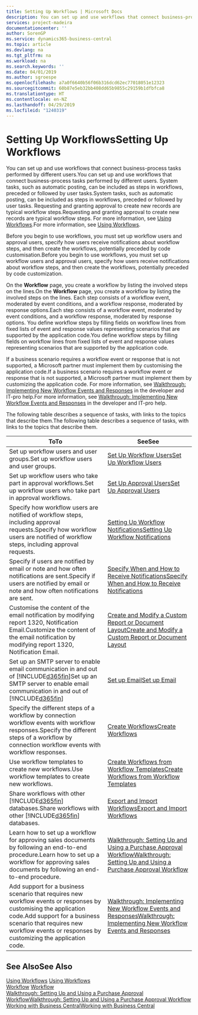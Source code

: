 ```yaml
---
title: Setting Up Workflows | Microsoft Docs
description: You can set up and use workflows that connect business-process tasks performed by different users. System tasks, such as automatic posting, can be included as steps in workflows, preceded or followed by user tasks. Requesting and granting approval to create new records are typical workflow steps.
services: project-madeira
documentationcenter: ''
author: SorenGP
ms.service: dynamics365-business-central
ms.topic: article
ms.devlang: na
ms.tgt_pltfrm: na
ms.workload: na
ms.search.keywords: ''
ms.date: 04/01/2019
ms.author: sgroespe
ms.openlocfilehash: a7a0f6640b56f06b316dcd62ec77018051e12323
ms.sourcegitcommit: 60b87e5eb32bb408dd65b9855c29159b1dfbfca8
ms.translationtype: HT
ms.contentlocale: en-NZ
ms.lasthandoff: 04/29/2019
ms.locfileid: "1240319"
---
```

# <a name="setting-up-workflows"></a><span data-ttu-id="5615a-105">Setting Up Workflows</span><span class="sxs-lookup"><span data-stu-id="5615a-105">Setting Up Workflows</span></span>
<span data-ttu-id="5615a-106">You can set up and use workflows that connect business-process tasks performed by different users.</span><span class="sxs-lookup"><span data-stu-id="5615a-106">You can set up and use workflows that connect business-process tasks performed by different users.</span></span> <span data-ttu-id="5615a-107">System tasks, such as automatic posting, can be included as steps in workflows, preceded or followed by user tasks.</span><span class="sxs-lookup"><span data-stu-id="5615a-107">System tasks, such as automatic posting, can be included as steps in workflows, preceded or followed by user tasks.</span></span> <span data-ttu-id="5615a-108">Requesting and granting approval to create new records are typical workflow steps.</span><span class="sxs-lookup"><span data-stu-id="5615a-108">Requesting and granting approval to create new records are typical workflow steps.</span></span> <span data-ttu-id="5615a-109">For more information, see [Using Workflows](across-use-workflows.md).</span><span class="sxs-lookup"><span data-stu-id="5615a-109">For more information, see [Using Workflows](across-use-workflows.md).</span></span>  

 <span data-ttu-id="5615a-110">Before you begin to use workflows, you must set up workflow users and approval users, specify how users receive notifications about workflow steps, and then create the workflows, potentially preceded by code customisation.</span><span class="sxs-lookup"><span data-stu-id="5615a-110">Before you begin to use workflows, you must set up workflow users and approval users, specify how users receive notifications about workflow steps, and then create the workflows, potentially preceded by code customization.</span></span>  

 <span data-ttu-id="5615a-111">On the **Workflow** page, you create a workflow by listing the involved steps on the lines.</span><span class="sxs-lookup"><span data-stu-id="5615a-111">On the **Workflow** page, you create a workflow by listing the involved steps on the lines.</span></span> <span data-ttu-id="5615a-112">Each step consists of a workflow event, moderated by event conditions, and a workflow response, moderated by response options.</span><span class="sxs-lookup"><span data-stu-id="5615a-112">Each step consists of a workflow event, moderated by event conditions, and a workflow response, moderated by response options.</span></span> <span data-ttu-id="5615a-113">You define workflow steps by filling fields on workflow lines from fixed lists of event and response values representing scenarios that are supported by the application code.</span><span class="sxs-lookup"><span data-stu-id="5615a-113">You define workflow steps by filling fields on workflow lines from fixed lists of event and response values representing scenarios that are supported by the application code.</span></span>  

 <span data-ttu-id="5615a-114">If a business scenario requires a workflow event or response that is not supported, a Microsoft partner must implement them by customising the application code.</span><span class="sxs-lookup"><span data-stu-id="5615a-114">If a business scenario requires a workflow event or response that is not supported, a Microsoft partner must implement them by customizing the application code.</span></span> <span data-ttu-id="5615a-115">For more information, see [Walkthrough: Implementing New Workflow Events and Responses](/dynamics-nav/Walkthrough--Implementing-New-Workflow-Events-and-Responses) in the developer and IT-pro help.</span><span class="sxs-lookup"><span data-stu-id="5615a-115">For more information, see [Walkthrough: Implementing New Workflow Events and Responses](/dynamics-nav/Walkthrough--Implementing-New-Workflow-Events-and-Responses) in the developer and IT-pro help.</span></span>

 <span data-ttu-id="5615a-116">The following table describes a sequence of tasks, with links to the topics that describe them.</span><span class="sxs-lookup"><span data-stu-id="5615a-116">The following table describes a sequence of tasks, with links to the topics that describe them.</span></span>  

|<span data-ttu-id="5615a-117">**To**</span><span class="sxs-lookup"><span data-stu-id="5615a-117">**To**</span></span>|<span data-ttu-id="5615a-118">**See**</span><span class="sxs-lookup"><span data-stu-id="5615a-118">**See**</span></span>|  
|------------|-------------|  
|<span data-ttu-id="5615a-119">Set up workflow users and user groups.</span><span class="sxs-lookup"><span data-stu-id="5615a-119">Set up workflow users and user groups.</span></span>|[<span data-ttu-id="5615a-120">Set Up Workflow Users</span><span class="sxs-lookup"><span data-stu-id="5615a-120">Set Up Workflow Users</span></span>](across-how-to-set-up-workflow-users.md)|  
|<span data-ttu-id="5615a-121">Set up workflow users who take part in approval workflows.</span><span class="sxs-lookup"><span data-stu-id="5615a-121">Set up workflow users who take part in approval workflows.</span></span>|[<span data-ttu-id="5615a-122">Set Up Approval Users</span><span class="sxs-lookup"><span data-stu-id="5615a-122">Set Up Approval Users</span></span>](across-how-to-set-up-approval-users.md)|  
|<span data-ttu-id="5615a-123">Specify how workflow users are notified of workflow steps, including approval requests.</span><span class="sxs-lookup"><span data-stu-id="5615a-123">Specify how workflow users are notified of workflow steps, including approval requests.</span></span>|[<span data-ttu-id="5615a-124">Setting Up Workflow Notifications</span><span class="sxs-lookup"><span data-stu-id="5615a-124">Setting Up Workflow Notifications</span></span>](across-setting-up-workflow-notifications.md)|  
|<span data-ttu-id="5615a-125">Specify if users are notified by email or note and how often notifications are sent.</span><span class="sxs-lookup"><span data-stu-id="5615a-125">Specify if users are notified by email or note and how often notifications are sent.</span></span>|[<span data-ttu-id="5615a-126">Specify When and How to Receive Notifications</span><span class="sxs-lookup"><span data-stu-id="5615a-126">Specify When and How to Receive Notifications</span></span>](across-how-to-specify-when-and-how-to-receive-notifications.md)|  
|<span data-ttu-id="5615a-127">Customise the content of the email notification by modifying report 1320, Notification Email.</span><span class="sxs-lookup"><span data-stu-id="5615a-127">Customize the content of the email notification by modifying report 1320, Notification Email.</span></span>|[<span data-ttu-id="5615a-128">Create and Modify a Custom Report or Document Layout</span><span class="sxs-lookup"><span data-stu-id="5615a-128">Create and Modify a Custom Report or Document Layout</span></span>](ui-how-create-custom-report-layout.md)|  
|<span data-ttu-id="5615a-129">Set up an SMTP server to enable email communication in and out of [!INCLUDE[d365fin](includes/d365fin_md.md)]</span><span class="sxs-lookup"><span data-stu-id="5615a-129">Set up an SMTP server to enable email communication in and out of [!INCLUDE[d365fin](includes/d365fin_md.md)]</span></span>|[<span data-ttu-id="5615a-130">Set up Email</span><span class="sxs-lookup"><span data-stu-id="5615a-130">Set up Email</span></span>](admin-how-setup-email.md)|
|<span data-ttu-id="5615a-131">Specify the different steps of a workflow by connection workflow events with workflow responses.</span><span class="sxs-lookup"><span data-stu-id="5615a-131">Specify the different steps of a workflow by connection workflow events with workflow responses.</span></span>|[<span data-ttu-id="5615a-132">Create Workflows</span><span class="sxs-lookup"><span data-stu-id="5615a-132">Create Workflows</span></span>](across-how-to-create-workflows.md)|  
|<span data-ttu-id="5615a-133">Use workflow templates to create new workflows.</span><span class="sxs-lookup"><span data-stu-id="5615a-133">Use workflow templates to create new workflows.</span></span>|[<span data-ttu-id="5615a-134">Create Workflows from Workflow Templates</span><span class="sxs-lookup"><span data-stu-id="5615a-134">Create Workflows from Workflow Templates</span></span>](across-how-to-create-workflows-from-workflow-templates.md)|  
|<span data-ttu-id="5615a-135">Share workflows with other [!INCLUDE[d365fin](includes/d365fin_md.md)] databases.</span><span class="sxs-lookup"><span data-stu-id="5615a-135">Share workflows with other [!INCLUDE[d365fin](includes/d365fin_md.md)] databases.</span></span>|[<span data-ttu-id="5615a-136">Export and Import Workflows</span><span class="sxs-lookup"><span data-stu-id="5615a-136">Export and Import Workflows</span></span>](across-how-to-export-and-import-workflows.md)|  
|<span data-ttu-id="5615a-137">Learn how to set up a workflow for approving sales documents by following an end-to-end procedure.</span><span class="sxs-lookup"><span data-stu-id="5615a-137">Learn how to set up a workflow for approving sales documents by following an end-to-end procedure.</span></span>|[<span data-ttu-id="5615a-138">Walkthrough: Setting Up and Using a Purchase Approval Workflow</span><span class="sxs-lookup"><span data-stu-id="5615a-138">Walkthrough: Setting Up and Using a Purchase Approval Workflow</span></span>](walkthrough-setting-up-and-using-a-purchase-approval-workflow.md)|  
|<span data-ttu-id="5615a-139">Add support for a business scenario that requires new workflow events or responses by customising the application code.</span><span class="sxs-lookup"><span data-stu-id="5615a-139">Add support for a business scenario that requires new workflow events or responses by customizing the application code.</span></span>|[<span data-ttu-id="5615a-140">Walkthrough: Implementing New Workflow Events and Responses</span><span class="sxs-lookup"><span data-stu-id="5615a-140">Walkthrough: Implementing New Workflow Events and Responses</span></span>](/dynamics-nav/Walkthrough--Implementing-New-Workflow-Events-and-Responses)|  

## <a name="see-also"></a><span data-ttu-id="5615a-141">See Also</span><span class="sxs-lookup"><span data-stu-id="5615a-141">See Also</span></span>  
 <span data-ttu-id="5615a-142">[Using Workflows](across-use-workflows.md) </span><span class="sxs-lookup"><span data-stu-id="5615a-142">[Using Workflows](across-use-workflows.md) </span></span>  
 <span data-ttu-id="5615a-143">[Workflow](across-workflow.md) </span><span class="sxs-lookup"><span data-stu-id="5615a-143">[Workflow](across-workflow.md) </span></span>  
 [<span data-ttu-id="5615a-144">Walkthrough: Setting Up and Using a Purchase Approval Workflow</span><span class="sxs-lookup"><span data-stu-id="5615a-144">Walkthrough: Setting Up and Using a Purchase Approval Workflow</span></span>](walkthrough-setting-up-and-using-a-purchase-approval-workflow.md)  
 [<span data-ttu-id="5615a-145">Working with Business Central</span><span class="sxs-lookup"><span data-stu-id="5615a-145">Working with Business Central</span></span>](ui-work-product.md)

